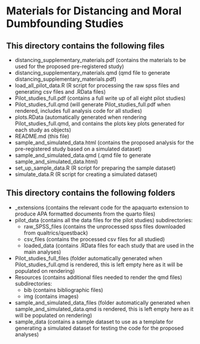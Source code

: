 # Materials for Distancing and Moral Dumbfounding Studies

## This directory contains the following files

- distancing_supplementary_materials.pdf (contains the materials to be used for the proposed pre-registered study)
- distancing_supplementary_materials.qmd (qmd file to generate distancing_supplementary_materials.pdf)
- load_all_pilot_data.R (R script for processing the raw spss files and generating csv files and .RData files)
- Pilot_studies_full.pdf (contains a full write up of all eight pilot studies)
- Pilot_studies_full.qmd (will generate Pilot_studies_full.pdf when rendered, includes full analysis code for all studies)
- plots.RData (automatically generated when rendering Pilot_studies_full.qmd, and contains the plots key plots generated for each study as objects)
- README.md (this file)
- sample_and_simulated_data.html (contains the proposed analysis for the pre-registered study based on a simulated dataset)
- sample_and_simulated_data.qmd (.qmd file to generate sample_and_simulated_data.html)
- set_up_sample_data.R (R script for preparing the sample dataset)
- simulate_data.R (R script for creating a simulated dataset)



## This directory contains the following folders

- _extensions (contains the relevant code for the apaquarto extension to produce APA formatted documents from the quarto files)
- pilot_data (contains all the data files for the pilot studies)
    subdirectories:
    - raw_SPSS_files (contains the unprocessed spss files downloaded from qualtrics/questback)
    - csv_files (contains the processed csv files for all studied)
    - loaded_data (contains .RData files for each study that are used in the main analyses)
- Pilot_studies_full_files (folder automatically generated when Pilot_studies_full.qmd is rendered, this is left empty here as it will be populated on rendering)
- Resources (contains additional files needed to render the qmd files)
    subdirectories:
    - bib (contains bibliographic files)
    - img (contains images)
- sample_and_simulated_data_files (folder automatically generated when sample_and_simulated_data.qmd is rendered, this is left empty here as it will be populated on rendering)
- sample_data (contains a sample dataset to use as a template for generating a simulated dataset for testing the code for the proposed analyses)

